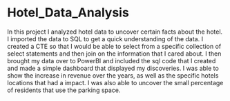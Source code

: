 # Hotel_Data_Analysis
In this project I analyzed hotel data to uncover certain facts about the hotel. I imported the data to SQL to get a quick understanding of the data. I created a CTE so that  I would be able to select from a specific collection of select statements and then join on the information that I cared about. I then brought my data over to PowerBI and included the sql code that I created and made a simple dashboard that displayed my discoveries. I was able to show the increase in revenue over the years, as well as the specific hotels locations that had a impact. I was also able to uncover the small percentage of residents that use the parking space. 
